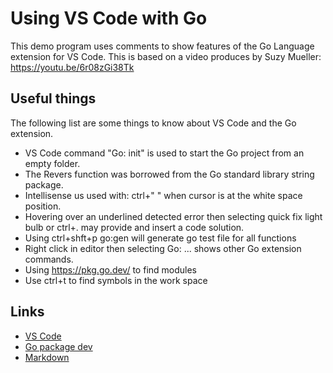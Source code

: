 # Using VS Code with Go 

This demo program uses comments to show features of the Go Language extension for VS Code. 
This is based on a video produces by Suzy Mueller:  https://youtu.be/6r08zGi38Tk

## Useful things

The following list are some things to know about VS Code and the Go extension.

- VS Code command "Go: init" is used to start the Go project from an empty folder.
- The Revers function was borrowed from the Go standard library string package. 
- Intellisense us used with: ctrl+" " <enter>  when cursor is at the white space position.
- Hovering over an underlined detected error then selecting quick fix light bulb or ctrl+. <enter> may provide and insert a code solution.
- Using ctrl+shft+p go:gen  will generate go test file for all functions
- Right click in editor then selecting  Go: ... shows other Go extension commands.
- Using https://pkg.go.dev/ to find modules 
- Use ctrl+t to find symbols in the work space

## Links

- [VS Code](https://code.visualstudio.com/)
- [Go package dev](https://pkg.go.dev/)
- [Markdown](https://www.markdownguide.org/basic-syntax/)